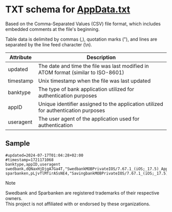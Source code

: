 # TXT schema for [AppData.txt](../src/AppData.txt)

Based on the Comma-Separated Values (CSV) file format, which includes embedded comments at the file's beginning.

Table data is delimited by commas (,), quotation marks ("), and lines are separated by the line feed character (\n).

| Attribute | Description                                                                        |
|-----------|------------------------------------------------------------------------------------|
| updated   | The date and time the file was last modified in ATOM format (similar to ISO-8601)  | 
| timestamp | Unix timestamp when the file was last updated                                      | 
| banktype  | The type of bank application utilized for authentication purposes                  |
| appID     | Unique identifier assigned to the application utilized for authentication purposes |
| useragent | The user agent of the application used for authentication                          |

## Sample
```csv
#updated=2024-07-17T01:04:28+02:00
#timestamp=1721171068
banktype,appID,useragent
swedbank,dQNaxHjDjgA7Ga4T,"SwedbankMOBPrivateIOS/7.67.1_(iOS;_17.5)_Apple/iPad8,6"
sparbanken,pLjvflMfirASsNE4,"SavingbankMOBPrivateIOS/7.67.1_(iOS;_17.5)_Apple/iPad8,6"
```

> [!NOTE]  
> Swedbank and Sparbanken are registered trademarks of their respective owners.  
> This project is not affiliated with or endorsed by these organizations.